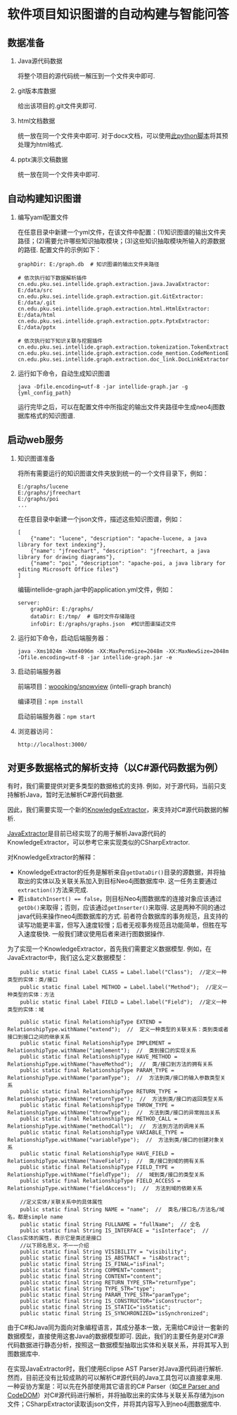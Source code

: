 # 软件项目知识图谱的自动构建与智能问答

## 数据准备

1. Java源代码数据

    将整个项目的源代码统一解压到一个文件夹中即可.

2. git版本库数据

    给出该项目的.git文件夹即可.
    
3. html文档数据

    统一放在同一个文件夹中即可.
    对于docx文档，可以使用[此python脚本](https://gist.github.com/linzeqipku/3cec0b90e9e51445a2ffc5e15cdf4ae0)将其预处理为html格式.
    
4. pptx演示文稿数据

    统一放在同一个文件夹中即可.
    
## 自动构建知识图谱

1. 编写yaml配置文件

    在任意目录中新建一个yml文件，在该文件中配置：(1)知识图谱的输出文件夹路径；(2)需要允许哪些知识抽取模块；(3)这些知识抽取模块所输入的源数据的路径.
    配置文件的示例如下：
    
    ```
    graphDir: E:/graph.db  # 知识图谱的输出文件夹路径
    
    # 依次执行如下数据解析插件
    cn.edu.pku.sei.intellide.graph.extraction.java.JavaExtractor: E:/data/src
    cn.edu.pku.sei.intellide.graph.extraction.git.GitExtractor: E:/data/.git
    cn.edu.pku.sei.intellide.graph.extraction.html.HtmlExtractor: E:/data/html
    cn.edu.pku.sei.intellide.graph.extraction.pptx.PptxExtractor: E:/data/pptx
    
    # 依次执行如下知识关联与挖掘插件
    cn.edu.pku.sei.intellide.graph.extraction.tokenization.TokenExtractor:
    cn.edu.pku.sei.intellide.graph.extraction.code_mention.CodeMentionExtractor:
    cn.edu.pku.sei.intellide.graph.extraction.doc_link.DocLinkExtractor:
    ```
    
 2. 运行如下命令，自动生成知识图谱
 
     ```
     java -Dfile.encoding=utf-8 -jar intellide-graph.jar -g {yml_config_path}
     ```
     
     运行完毕之后，可以在配置文件中所指定的输出文件夹路径中生成neo4j图数据库格式的知识图谱.
     
## 启动web服务

1. 知识图谱准备

    将所有需要运行的知识图谱文件夹放到统一的一个文件目录下，例如：
    
    ```
    E:/graphs/lucene
    E:/graphs/jfreechart
    E:/graphs/poi
    ...
    ```
    
    在任意目录中新建一个json文件，描述这些知识图谱，例如：
    
    ```
    [
        {"name": "lucene", "description": "apache-lucene, a java library for text indexing"},
        {"name": "jfreechart", "description": "jfreechart, a java library for drawing diagrams"},
        {"name": "poi", "description": "apache-poi, a java library for editing Microsoft Office files"}
    ]
    ```
    
    编辑intellide-graph.jar中的application.yml文件，例如：
    
    ```
    server:
        graphDir: E:/graphs/
        dataDir: E:/tmp/  # 临时文件存储路径
        infoDir: E:/graphs/graphs.json  #知识图谱描述文件
    ```
    
2. 运行如下命令，启动后端服务器：

    ```
    java -Xms1024m -Xmx4096m -XX:MaxPermSize=2048m -XX:MaxNewSize=2048m -Dfile.encoding=utf-8 -jar intellide-graph.jar -e
    ```
    
3. 启动前端服务器

    前端项目：[woooking/snowview](https://github.com/woooking/snowview) (intelli-graph branch)
    
    编译项目：```npm install```
    
    启动前端服务器：```npm start```
    
4. 浏览器访问：

    ```
    http://localhost:3000/
    ```

## 对更多数据格式的解析支持（以C#源代码数据为例）

有时，我们需要提供对更多类型的数据格式的支持. 例如，对于源代码，当前只支持解析Java，暂时无法解析C#源代码数据.

因此，我们需要实现一个新的[KnowledgeExtractor](https://github.com/linzeqipku/intellide-graph/blob/enterprise/src/main/java/cn/edu/pku/sei/intellide/graph/extraction/KnowledgeExtractor.java)，来支持对C#源代码数据的解析.

[JavaExtractor](https://github.com/linzeqipku/intellide-graph/blob/enterprise/src/main/java/cn/edu/pku/sei/intellide/graph/extraction/java/JavaExtractor.java)是目前已经实现了的用于解析Java源代码的KnowledgeExtractor，可以参考它来实现类似的CSharpExtractor.

对KnowledgeExtractor的解释：

- KnowledgeExtractor的任务是解析来自```getDataDir()```目录的源数据，并将抽取出的实体以及关联关系加入到目标Neo4j图数据库中. 这一任务主要通过```extraction()```方法来完成.
- 若```isBatchInsert() == false```，则目标Neo4j图数据库的连接对象应该通过```getDb()```来取得；否则，应该通过```getInserter()```来取得. 这是两种不同的通过java代码来操作neo4j图数据库的方式. 前者符合数据库的事务规范，且支持的读写功能更丰富，但写入速度较慢；后者无视事务规范且功能简单，但胜在写入速度极快. 一般我们建议使用后者来进行图数据操作.

为了实现一个KnowledgeExtractor，首先我们需要定义数据模型. 例如，在JavaExtractor中，我们这么定义数据模型：

```
    public static final Label CLASS = Label.label("Class");  //定义一种类型的实体：类/接口
    public static final Label METHOD = Label.label("Method");  //定义一种类型的实体：方法
    public static final Label FIELD = Label.label("Field");  //定义一种类型的实体：域
    
    public static final RelationshipType EXTEND = RelationshipType.withName("extend");  //  定义一种类型的关联关系：类到类或者接口到接口之间的继承关系
    public static final RelationshipType IMPLEMENT = RelationshipType.withName("implement");  //  类到接口的实现关系
    public static final RelationshipType HAVE_METHOD = RelationshipType.withName("haveMethod");  //  类/接口到方法的拥有关系
    public static final RelationshipType PARAM_TYPE = RelationshipType.withName("paramType");  //  方法到类/接口的输入参数类型关系
    public static final RelationshipType RETURN_TYPE = RelationshipType.withName("returnType");  //  方法到类/接口的返回类型关系
    public static final RelationshipType THROW_TYPE = RelationshipType.withName("throwType");  //  方法到类/接口的异常抛出关系
    public static final RelationshipType METHOD_CALL = RelationshipType.withName("methodCall");  //  方法到方法的调用关系
    public static final RelationshipType VARIABLE_TYPE = RelationshipType.withName("variableType");  //  方法到类/接口的创建对象关系
    public static final RelationshipType HAVE_FIELD = RelationshipType.withName("haveField");  //  类/接口到域的拥有关系
    public static final RelationshipType FIELD_TYPE = RelationshipType.withName("fieldType");  //  域到类/接口的类型关系
    public static final RelationshipType FIELD_ACCESS = RelationshipType.withName("fieldAccess");  //  方法到域的依赖关系
    
    //定义实体/关联关系中的具体属性
    public static final String NAME = "name";  //  类名/接口名/方法名/域名，都是simple name
    public static final String FULLNAME = "fullName";  // 全名
    public static final String IS_INTERFACE = "isInterface";  //  Class实体的属性，表示它是类还是接口
    //以下顾名思义，不一一介绍
    public static final String VISIBILITY = "visibility";
    public static final String IS_ABSTRACT = "isAbstract";
    public static final String IS_FINAL="isFinal";
    public static final String COMMENT="comment";
    public static final String CONTENT="content";
    public static final String RETURN_TYPE_STR="returnType";
    public static final String TYPE_STR="type";
    public static final String PARAM_TYPE_STR="paramType";
    public static final String IS_CONSTRUCTOR="isConstructor";
    public static final String IS_STATIC="isStatic";
    public static final String IS_SYNCHRONIZED="isSynchronized";
```

由于C#和Java同为面向对象编程语言，其成分基本一致，无需给C#设计一套新的数据模型，直接使用这套Java的数据模型即可.
因此，我们的主要任务是对C#源代码数据进行静态分析，按照这一数据模型抽取出实体和关联关系，并将其写入到图数据库中.

在实现JavaExtractor时，我们使用Eclipse AST Parser对Java源代码进行解析.
然而，目前还没有比较成熟的可以解析C#源代码的Java工具包可以直接拿来用.
一种妥协方案是：可以先在外部使用其它语言的C# Parser（如[C# Parser and CodeDOM](http://www.inevitablesoftware.com/Products.aspx)）对C#源代码进行解析，并将抽取出来的实体与关联关系存储为json文件；CSharpExtractor读取该json文件，并将其内容写入到neo4j图数据库中.
